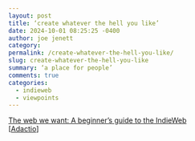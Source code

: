 ```yaml
---
layout: post
title: ‘create whatever the hell you like’
date: 2024-10-01 08:25:25 -0400
author: joe jenett
category: 
permalink: /create-whatever-the-hell-you-like/
slug: create-whatever-the-hell-you-like
summary: ‘a place for people’
comments: true
categories:
  - indieweb
  - viewpoints
---
```

<a title="The web we want: A beginner’s guide to the IndieWeb · Paul Robert Lloyd" href="https://paulrobertlloyd.com/2024/201/s1/peckham_digital/">The web we want: A beginner’s guide to the IndieWeb</a><br>[<a title="source" href="https://adactio.com/links/21442">Adactio</a>]

<a href="https://brid.gy/publish/mastodon"></a>